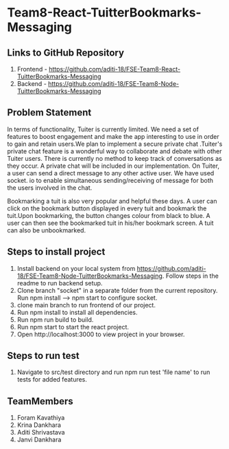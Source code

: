 # Team8-React-TuitterBookmarks-Messaging

## Links to GitHub Repository

1) Frontend - https://github.com/aditi-18/FSE-Team8-React-TuitterBookmarks-Messaging
2) Backend - https://github.com/aditi-18/FSE-Team8-Node-TuitterBookmarks-Messaging

## Problem Statement

In terms of functionality, Tuiter is currently limited. We need a set of features to boost engagement and make the app
interesting to use in order to gain and retain users.We plan to implement a secure private chat .Tuiter's private chat
feature is a wonderful way to collaborate and debate with other Tuiter users. There is currently no method to keep track
of conversations as they occur. A private chat will be included in our implementation. On Tuiter, a user can send a direct
message to any other active user. We have used socket. io to enable simultaneous sending/receiving of message for both the users involved in the chat.

Bookmarking a tuit is also very popular and helpful these days. A user can click on the bookmark button displayed in every tuit and bookmark the tuit.Upon bookmarking, the button changes colour from black to blue. A user can then see the bookmarked tuit in his/her bookmark screen. A tuit can also be unbookmarked.

## Steps to install project

 1) Install backend on your local system from https://github.com/aditi-18/FSE-Team8-Node-TuitterBookmarks-Messaging. Follow steps in the readme to run backend setup.
  2) Clone branch "socket" in a separate folder from the current repository. Run npm install --> npm start to configure socket.
 3) clone main branch to run frontend of our project.
 4) Run npm install to install all dependencies.
 5) Run npm run build  to build.
 6) Run npm start to start the react project.
 7) Open http://localhost:3000 to view project in your browser.


## Steps to run  test

1) Navigate to src/test directory and run npm run test 'file name' to run tests for added features.

## TeamMembers
1) Foram Kavathiya
2) Krina Dankhara
3) Aditi Shrivastava
4) Janvi Dankhara












